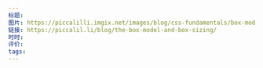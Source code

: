 ```yaml
---
标题: 
图片: https://piccalilli.imgix.net/images/blog/css-fundamentals/box-model-parts.svg?auto=format&q=60&w=1500
链接: https://piccalil.li/blog/the-box-model-and-box-sizing/
时时: 
评价: 
tags:
---
```


